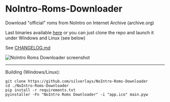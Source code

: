# NoIntro-Roms-Downloader
Download "official" roms from NoIntro on Internet Archive (archive.org)

Last binaries available [here](https://github.com/silverlays/NoIntro-Roms-Downloader/releases/latest) or you can just clone the repo and launch it under Windows and Linux (see below)

See [CHANGELOG.md](https://github.com/silverlays/NoIntro-Roms-Downloader/blob/master/CHANGELOG.md)

![NoIntro Roms Downloader screenshot](https://i.ibb.co/FxvMgFy/No-Intro-Roms-Downloader.jpg)

___
Building (Windows/Linux):
```
git clone https://github.com/silverlays/NoIntro-Roms-Downloader
cd ./NoIntro-Roms-Downloader
pip install -r requirements.txt
pyinstaller -Fn "NoIntro Roms Downloader" -i "app.ico" main.pyw
```
